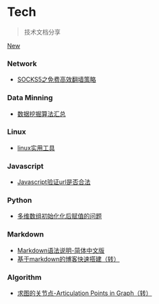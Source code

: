 # Tech

> 技术文档分享

<a  class="markdown-button" href="newBlog.md">New</a>

### Network

- [SOCKS5之免费高效翻墙策略](other/ss-proxy.md)

### Data Minning

- [数据挖掘算法汇总](datamining/数据挖掘算法汇总.md)

### Linux

- [linux实用工具](linux/linux实用工具.md)

### Javascript

- [Javascript验证url是否合法](js/javascript验证url是否合法.md)

### Python

- [多维数组初始化化后赋值的问题](python/多维数组初始化化后赋值的问题.md)

### Markdown

- [Markdown语法说明-简体中文版](markdown/markdown-usage.md)
- [基于markdown的博客快速搭建（转）](markdown/基于markdown博客搭建.md)

### Algorithm

- [求图的关节点-Articulation Points in Graph（转）](algorithm/求图的关节点.md)
